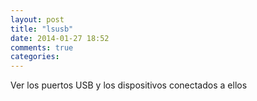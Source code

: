 ```yaml
---
layout: post
title: "lsusb"
date: 2014-01-27 18:52
comments: true
categories: 
---
```

Ver los puertos USB y los dispositivos conectados a ellos

